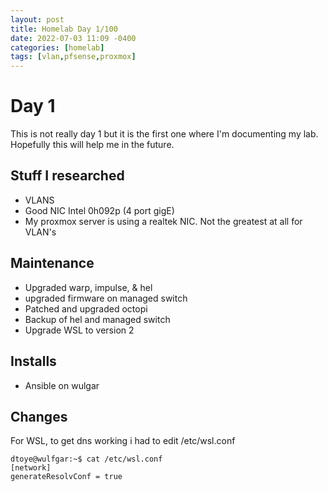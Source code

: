 ```yaml
---
layout: post
title: Homelab Day 1/100
date: 2022-07-03 11:09 -0400
categories: [homelab]
tags: [vlan,pfsense,proxmox]
---
```


# Day 1

This is not really day 1 but it is the first one where I'm documenting my lab. Hopefully this will help me in the future.

## Stuff I researched
* VLANS
* Good NIC Intel 0h092p (4 port gigE)
* My proxmox server is using a realtek NIC. Not the greatest at all for VLAN's

## Maintenance
* Upgraded warp, impulse, & hel
* upgraded firmware on managed switch
* Patched and upgraded octopi 
* Backup of hel and managed switch
* Upgrade WSL to version 2

## Installs
* Ansible on wulgar

## Changes

For WSL, to get dns working i had to edit /etc/wsl.conf
```
dtoye@wulfgar:~$ cat /etc/wsl.conf
[network]
generateResolvConf = true
```
